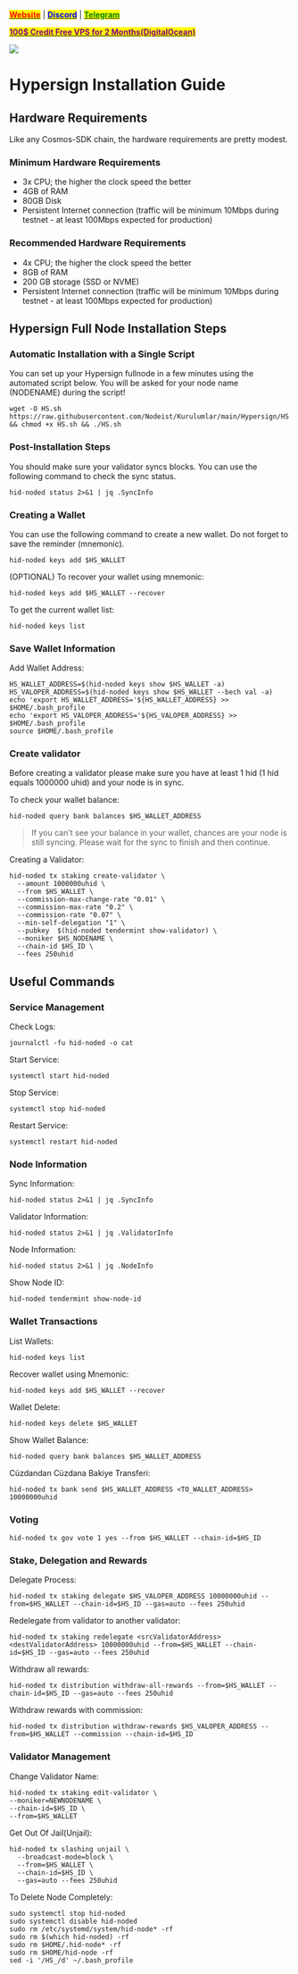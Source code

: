 &#x20;                                                       [<mark style="color:red;">**Website**</mark>](https://nodeist.net/) | [<mark style="color:blue;">**Discord**</mark>](https://discord.gg/ypx7mJ6Zzb) | [<mark style="color:green;">**Telegram**</mark>](https://t.me/noodeist)

&#x20;                                     [<mark style="color:purple;">**100$ Credit Free VPS for 2 Months(DigitalOcean)**</mark>](https://www.digitalocean.com/?refcode=410c988c8b3e&utm_campaign=Referral_Invite&utm_medium=Referral_Program&utm_source=badge)

![](https://i.hizliresim.com/itxl39j.png)

# Hypersign Installation Guide
## Hardware Requirements
Like any Cosmos-SDK chain, the hardware requirements are pretty modest.

### Minimum Hardware Requirements
  - 3x CPU; the higher the clock speed the better
  - 4GB of RAM
  - 80GB Disk
  - Persistent Internet connection (traffic will be minimum 10Mbps during testnet - at least 100Mbps expected for production)

### Recommended Hardware Requirements
  - 4x CPU; the higher the clock speed the better
  - 8GB of RAM
  - 200 GB storage (SSD or NVME)
  - Persistent Internet connection (traffic will be minimum 10Mbps during testnet - at least 100Mbps expected for production)

## Hypersign Full Node Installation Steps
### Automatic Installation with a Single Script
You can set up your Hypersign fullnode in a few minutes using the automated script below.
You will be asked for your node name (NODENAME) during the script!

```
wget -O HS.sh https://raw.githubusercontent.com/Nodeist/Kurulumlar/main/Hypersign/HS && chmod +x HS.sh && ./HS.sh
```

### Post-Installation Steps

You should make sure your validator syncs blocks.
You can use the following command to check the sync status.
```
hid-noded status 2>&1 | jq .SyncInfo
```

### Creating a Wallet
You can use the following command to create a new wallet. Do not forget to save the reminder (mnemonic).
```
hid-noded keys add $HS_WALLET
```

(OPTIONAL) To recover your wallet using mnemonic:
```
hid-noded keys add $HS_WALLET --recover
```

To get the current wallet list:
```
hid-noded keys list
```

### Save Wallet Information
Add Wallet Address:
```
HS_WALLET_ADDRESS=$(hid-noded keys show $HS_WALLET -a)
HS_VALOPER_ADDRESS=$(hid-noded keys show $HS_WALLET --bech val -a)
echo 'export HS_WALLET_ADDRESS='${HS_WALLET_ADDRESS} >> $HOME/.bash_profile
echo 'export HS_VALOPER_ADDRESS='${HS_VALOPER_ADDRESS} >> $HOME/.bash_profile
source $HOME/.bash_profile
```


### Create validator
Before creating a validator please make sure you have at least 1 hid (1 hid equals 1000000 uhid) and your node is in sync.

To check your wallet balance:
```
hid-noded query bank balances $HS_WALLET_ADDRESS
```
> If you can't see your balance in your wallet, chances are your node is still syncing. Please wait for the sync to finish and then continue.

Creating a Validator:
```
hid-noded tx staking create-validator \
  --amount 1000000uhid \
  --from $HS_WALLET \
  --commission-max-change-rate "0.01" \
  --commission-max-rate "0.2" \
  --commission-rate "0.07" \
  --min-self-delegation "1" \
  --pubkey  $(hid-noded tendermint show-validator) \
  --moniker $HS_NODENAME \
  --chain-id $HS_ID \
  --fees 250uhid
```



## Useful Commands
### Service Management
Check Logs:
```
journalctl -fu hid-noded -o cat
```

Start Service:
```
systemctl start hid-noded
```

Stop Service:
```
systemctl stop hid-noded
```

Restart Service:
```
systemctl restart hid-noded
```

### Node Information
Sync Information:
```
hid-noded status 2>&1 | jq .SyncInfo
```

Validator Information:
```
hid-noded status 2>&1 | jq .ValidatorInfo
```

Node Information:
```
hid-noded status 2>&1 | jq .NodeInfo
```

Show Node ID:
```
hid-noded tendermint show-node-id
```

### Wallet Transactions
List Wallets:
```
hid-noded keys list
```

Recover wallet using Mnemonic:
```
hid-noded keys add $HS_WALLET --recover
```

Wallet Delete:
```
hid-noded keys delete $HS_WALLET
```

Show Wallet Balance:
```
hid-noded query bank balances $HS_WALLET_ADDRESS
```

Cüzdandan Cüzdana Bakiye Transferi:
```
hid-noded tx bank send $HS_WALLET_ADDRESS <TO_WALLET_ADDRESS> 10000000uhid
```

### Voting
```
hid-noded tx gov vote 1 yes --from $HS_WALLET --chain-id=$HS_ID
```

### Stake, Delegation and Rewards
Delegate Process:
```
hid-noded tx staking delegate $HS_VALOPER_ADDRESS 10000000uhid --from=$HS_WALLET --chain-id=$HS_ID --gas=auto --fees 250uhid
```

Redelegate from validator to another validator:
```
hid-noded tx staking redelegate <srcValidatorAddress> <destValidatorAddress> 10000000uhid --from=$HS_WALLET --chain-id=$HS_ID --gas=auto --fees 250uhid
```

Withdraw all rewards:
```
hid-noded tx distribution withdraw-all-rewards --from=$HS_WALLET --chain-id=$HS_ID --gas=auto --fees 250uhid
```

Withdraw rewards with commission:
```
hid-noded tx distribution withdraw-rewards $HS_VALOPER_ADDRESS --from=$HS_WALLET --commission --chain-id=$HS_ID
```

### Validator Management
Change Validator Name:
```
hid-noded tx staking edit-validator \
--moniker=NEWNODENAME \
--chain-id=$HS_ID \
--from=$HS_WALLET
```

Get Out Of Jail(Unjail):
```
hid-noded tx slashing unjail \
  --broadcast-mode=block \
  --from=$HS_WALLET \
  --chain-id=$HS_ID \
  --gas=auto --fees 250uhid
```

To Delete Node Completely:
```
sudo systemctl stop hid-noded
sudo systemctl disable hid-noded
sudo rm /etc/systemd/system/hid-node* -rf
sudo rm $(which hid-noded) -rf
sudo rm $HOME/.hid-node* -rf
sudo rm $HOME/hid-node -rf
sed -i '/HS_/d' ~/.bash_profile
```
